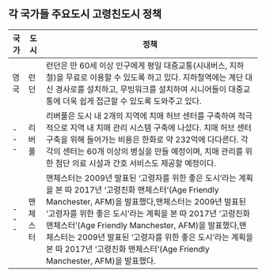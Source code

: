 ## 각 국가들 주요도시 고령친도시 정책

|국가|도시|정책|
|---|---|---|
|영국|런던|런던은 만 60세 이상 인구에게 평일 대중교통(시내버스, 지하철)을 무료로 이용할 수 있도록 하고 있다. 지하철역에는 계단 대신 경사로를 설치하고, 무빙워크를 설치하여 시니어들이 대중교통에 더욱 쉽게 접근할 수 있도록 도와주고 있다.|
|---|리버풀|리버풀은 도시 내 2개의 지역에 치매 허브 센터를 구축하여 적극적으로 지역 내 치매 관리 시스템 구축에 나섰다. 치매 허브 센터 구축을 위해 들어가는 비용은 한화로 약 232억에 다다른다. 각각의 센터는 60개 이상의 병실을 만들 예정이며, 치매 관리를 위한 첨단 의료 시설과 간호 서비스도 제공할 예정이다.|
|---|맨체스터|맨체스터는 2009년 발표된 ‘고령자를 위한 좋은 도시’라는 계획을 본 따 2017년 ‘고령친화 맨체스터’(Age Friendly Manchester, AFM)을 발표했다,맨체스터는 2009년 발표된 ‘고령자를 위한 좋은 도시’라는 계획을 본 따 2017년 ‘고령친화 맨체스터’(Age Friendly Manchester, AFM)을 발표했다,맨체스터는 2009년 발표된 ‘고령자를 위한 좋은 도시’라는 계획을 본 따 2017년 ‘고령친화 맨체스터’(Age Friendly Manchester, AFM)을 발표했다.|

